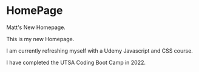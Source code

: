 # HomePage
Matt's New Homepage.

This is my new Homepage.

I am currently refreshing myself with a Udemy Javascript and CSS course.

I have completed the UTSA Coding Boot Camp in 2022.
